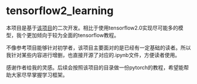 <!--
 * @Author: Hong Jing Li
 * @Date: 2019-11-10 21:05:54
 * @LastEditors: Hong Jing Li
 * @LastEditTime: 2019-11-10 21:55:35
 * @Contact: lihongjing.more@gmail.com
 -->
# tensorflow2_learning

本项目是基于[该项目](https://github.com/snowkylin/tensorflow-handbook)的二次开发。相比于使用tensorflow2.0实现尽可能多的模型，我个更加倾向于较为全面的tensorflow教程。

不像参考项目能够针对初学者，该项目主要面对的是已经有一定基础的读者。所以我针对某些内容进行增删，也直接开源了对应的.ipynb文件，方便读者使用。

感谢作者给我的灵感。后续会按照该项目的目录做一份pytorch的教程，希望能帮助大家尽早掌握学习框架。

